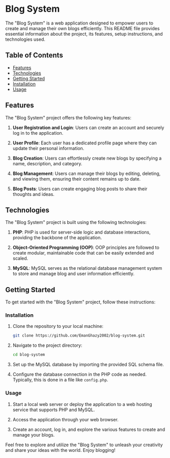# Blog System

The "Blog System" is a web application designed to empower users to create and manage their own blogs efficiently. This README file provides essential information about the project, its features, setup instructions, and technologies used.

## Table of Contents

- [Features](#features)
- [Technologies](#technologies)
- [Getting Started](#getting-started)
- [Installation](#installation)
- [Usage](#usage)

## Features

The "Blog System" project offers the following key features:

1. **User Registration and Login**: Users can create an account and securely log in to the application.

2. **User Profile**: Each user has a dedicated profile page where they can update their personal information.

3. **Blog Creation**: Users can effortlessly create new blogs by specifying a name, description, and category.

4. **Blog Management**: Users can manage their blogs by editing, deleting, and viewing them, ensuring their content remains up to date.

5. **Blog Posts**: Users can create engaging blog posts to share their thoughts and ideas.



## Technologies

The "Blog System" project is built using the following technologies:

1. **PHP**: PHP is used for server-side logic and database interactions, providing the backbone of the application.

2. **Object-Oriented Programming (OOP)**: OOP principles are followed to create modular, maintainable code that can be easily extended and scaled.

3. **MySQL**: MySQL serves as the relational database management system to store and manage blog and user information efficiently.

## Getting Started

To get started with the "Blog System" project, follow these instructions:

### Installation

1. Clone the repository to your local machine:

   ```bash
   git clone https://github.com/EmanGhazy2002/blog-system.git
   ```

2. Navigate to the project directory:

   ```bash
   cd blog-system
   ```

3. Set up the MySQL database by importing the provided SQL schema file.

4. Configure the database connection in the PHP code as needed. Typically, this is done in a file like `config.php`.

### Usage

1. Start a local web server or deploy the application to a web hosting service that supports PHP and MySQL.

2. Access the application through your web browser.

3. Create an account, log in, and explore the various features to create and manage your blogs.

Feel free to explore and utilize the "Blog System" to unleash your creativity and share your ideas with the world. Enjoy blogging!
